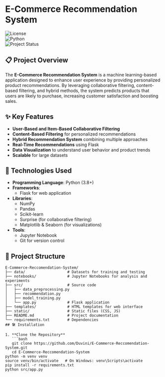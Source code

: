 # E-Commerce Recommendation System

![License](https://img.shields.io/github/license/Duvini/E-Commerce-Reccomendation-System)  
![Python](https://img.shields.io/badge/Python-3.8%2B-blue.svg)  
![Project Status](https://img.shields.io/badge/Status-Active-brightgreen.svg)

## 📋 Project Overview

The **E-Commerce Recommendation System** is a machine learning-based application designed to enhance user experience by providing personalized product recommendations. By leveraging collaborative filtering, content-based filtering, and hybrid methods, the system predicts products that users are likely to purchase, increasing customer satisfaction and boosting sales.

## ✨ Key Features

- **User-Based and Item-Based Collaborative Filtering**
- **Content-Based Filtering** for personalized recommendations
- **Hybrid Recommendation System** combining multiple approaches
- **Real-Time Recommendations** using Flask
- **Data Visualization** to understand user behavior and product trends
- **Scalable** for large datasets

## 🚀 Technologies Used

- **Programming Language**: Python (3.8+)
- **Frameworks**:
  - Flask for web application
- **Libraries**:
  - NumPy
  - Pandas
  - Scikit-learn
  - Surprise (for collaborative filtering)
  - Matplotlib & Seaborn (for visualizations)
- **Tools**:
  - Jupyter Notebook
  - Git for version control

## 📂 Project Structure

```plaintext
E-Commerce-Reccomendation-System/
├── data/                   # Datasets for training and testing
├── notebooks/              # Jupyter Notebooks for analysis and experiments
├── src/                    # Source code
│   ├── data_preprocessing.py
│   ├── recommendation.py
│   ├── model_training.py
│   └── app.py              # Flask application
├── templates/              # HTML templates for web interface
├── static/                 # Static files (CSS, JS)
├── README.md               # Project documentation
└── requirements.txt        # Dependencies
## 🛠️ Installation

1. **Clone the Repository**  
   ```bash
   git clone https://github.com/Duvini/E-Commerce-Reccomendation-System.git
   cd E-Commerce-Reccomendation-System
python -m venv venv
source venv/bin/activate   # On Windows: venv\Scripts\activate
pip install -r requirements.txt
python src/app.py


